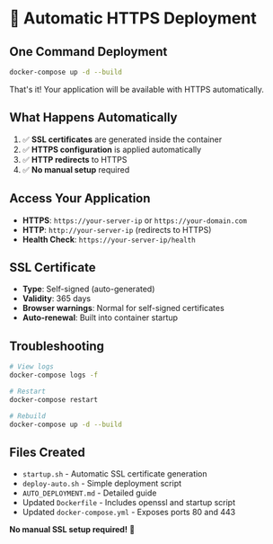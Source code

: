 # 🚀 Automatic HTTPS Deployment

## **One Command Deployment**

```bash
docker-compose up -d --build
```

That's it! Your application will be available with HTTPS automatically.

## **What Happens Automatically**

1. ✅ **SSL certificates** are generated inside the container
2. ✅ **HTTPS configuration** is applied automatically
3. ✅ **HTTP redirects** to HTTPS
4. ✅ **No manual setup** required

## **Access Your Application**

- **HTTPS**: `https://your-server-ip` or `https://your-domain.com`
- **HTTP**: `http://your-server-ip` (redirects to HTTPS)
- **Health Check**: `https://your-server-ip/health`

## **SSL Certificate**

- **Type**: Self-signed (auto-generated)
- **Validity**: 365 days
- **Browser warnings**: Normal for self-signed certificates
- **Auto-renewal**: Built into container startup

## **Troubleshooting**

```bash
# View logs
docker-compose logs -f

# Restart
docker-compose restart

# Rebuild
docker-compose up -d --build
```

## **Files Created**

- `startup.sh` - Automatic SSL certificate generation
- `deploy-auto.sh` - Simple deployment script
- `AUTO_DEPLOYMENT.md` - Detailed guide
- Updated `Dockerfile` - Includes openssl and startup script
- Updated `docker-compose.yml` - Exposes ports 80 and 443

**No manual SSL setup required!** 🎉
